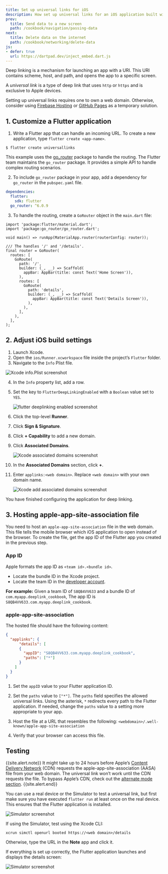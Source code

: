 ```yaml
---
title: Set up universal links for iOS
description: How set up universal links for an iOS application built with Flutter
prev:
  title: Send data to a new screen
  path: /cookbook/navigation/passing-data
next:
  title: Delete data on the internet
  path: /cookbook/networking/delete-data
js:
- defer: true
  url: https://dartpad.dev/inject_embed.dart.js
---
```


<?code-excerpt path-base="codelabs/deeplink_cookbook"?>

Deep linking is a mechanism for launching an app with a URI. This URI
contains scheme, host, and path, and opens the app to a specific
screen.

A _universal link_ is a type of deep link that uses `http` or `https` and
is exclusive to Apple devices.


Setting up universal links requires one to own a web domain. Otherwise, consider
using [Firebase Hosting][] or [GitHub Pages][] as a temporary solution.


## 1. Customize a Flutter application

1. Write a Flutter app that can handle an incoming URL.
   To create a new application, type `flutter create <app-name>`.

```shell
$ flutter create universallinks
```

This example uses the [go_router][] package to handle the routing.
The Flutter team maintains the `go_router` package.
It provides a simple API to handle complex routing scenarios.

2. To include `go_router` package in your app,
   add a dependency for `go_router` in the `pubspec.yaml` file.
```yaml
dependencies:
  flutter:
    sdk: flutter
  go_router: ^6.0.9
```

3. To handle the routing, create a `GoRouter` object in the `main.dart` file:

<?code-excerpt "lib/main.dart"?>
```run-dartpad:theme-light:mode-flutter:run-true:width-100%:height-600px:split-60:ga_id-interactive_example
import 'package:flutter/material.dart';
import 'package:go_router/go_router.dart';

void main() => runApp(MaterialApp.router(routerConfig: router));

/// The handles '/' and '/details'.
final router = GoRouter(
  routes: [
    GoRoute(
      path: '/',
      builder: (_, __) => Scaffold(
        appBar: AppBar(title: const Text('Home Screen')),
      ),
      routes: [
        GoRoute(
          path: 'details',
          builder: (_, __) => Scaffold(
            appBar: AppBar(title: const Text('Details Screen')),
          ),
        ),
      ],
    ),
  ],
);
```



## 2. Adjust iOS build settings

1. Launch Xcode.
2. Open the `ios/Runner.xcworkspace` file inside the project’s `Flutter` folder.
3. Navigate to the `Info` Plist file.

<noscript>
  <img src="/assets/images/docs/cookbook/set-up-universal-links-info-plist.png" alt="Xcode info.Plist screenshot"/>
</noscript>

4. In the `Info` property list, add a row.
5. Set the key to `FlutterDeepLinkingEnabled` with a
`Boolean` value set to `YES`.

    <noscript>
      <img src="/assets/images/docs/cookbook/set-up-universal-links-flutterdeeplinkingenabled.png" alt="flutter deeplinking enabled screenshot"/>
    </noscript>

6. Click the top-level **Runner**.
7. Click **Sign & Signature**.
8. Click **+ Capability** to add a new domain.
9. Click **Associated Domains**.

    <noscript>
      <img src="/assets/images/docs/cookbook/set-up-universal-links-associated-domains.png" alt="Xcode associated domains screenshot"/>
    </noscript>

10. In the **Associated Domains** section, click **+**.
11. Enter `applinks:<web domain>`. Replace `<web domain>` with your own domain name.

    <noscript>
      <img src="/assets/images/docs/cookbook/set-up-universal-links-add-associated-domains.png" alt="Xcode add associated domains screenshot"/>
</noscript>

You have finished configuring the application for deep linking.

## 3. Hosting apple-app-site-association file

You need to host an `apple-app-site-association` file in the web domain.
This file tells the mobile browser which iOS application to open instead of the browser.
To create the file, get the app ID of the Flutter app you created in the previous step.

### App ID

Apple formats the app ID as `<team id>.<bundle id>`.

* Locate the bundle ID in the Xcode project.
* Locate the team ID in the [developer account][].

**For example:** Given a team ID of `S8QB4VV633`
and a bundle ID of `com.myapp.deeplink_cookbook`, The app ID is
`S8QB4VV633.com.myapp.deeplink_cookbook`.

### apple-app-site-association

The hosted file should have the following content:
```json
{
  "applinks": {
      "details": [
      {
        "appID": "S8QB4VV633.com.myapp.deeplink_cookbook",
        "paths": ["*"]
      }
    ]
  }
}
```

1. Set the `appID` value to your Flutter application ID.
2. Set the `paths` value to `["*"]`.
   The `paths` field specifies the allowed universal links.
   Using the asterisk, `*` redirects every path to the Flutter application.
   If needed, change the `paths` value to a setting more appropriate
   to your app.

3. Host the file at a URL that resembles the following:
`<webdomain>/.well-known/apple-app-site-association`

4. Verify that your browser can access this file.


## Testing
{{site.alert.note}}
  It might take up to 24 hours before Apple’s
  [Content Delivery Network](https://en.wikipedia.org/wiki/Content_delivery_network) (CDN)
  requests the apple-app-site-association (AASA) file from your web domain.
  The universal link won’t work until the CDN requests the file.
  To bypass Apple’s CDN, check out the [alternate mode section][].
{{site.alert.end}}

You can use a real device or the Simulator to test a universal link,
but first make sure you have executed `flutter run` at least once on
the real device. This ensures that the Flutter application is installed.

<noscript>
  <img src="/assets/images/docs/cookbook/set-up-universal-links-simulator.png" alt="Simulator screenshot"/>
</noscript>

If using the Simulator, test using the Xcode CLI:
```shell
xcrun simctl openurl booted https://<web domain>/details
```

Otherwise, type the URL in the **Note** app and click it.

If everything is set up correctly, the Flutter application
launches and displays the details screen:

<noscript>
  <img src="/assets/images/docs/cookbook/set-up-universal-links-simulator-deeplinked.png" alt="Simulator screenshot"/>
</noscript>

[alternate mode section]: https://developer.apple.com/documentation/bundleresources/entitlements/com_apple_developer_associated-domains?language=objc
[developer account]: https://developer.apple.com/account
[Firebase Hosting]: https://firebase.google.com/docs/hosting
[go_router]: https://pub.dev/packages/go_router
[GitHub Pages]: https://pages.github.com
